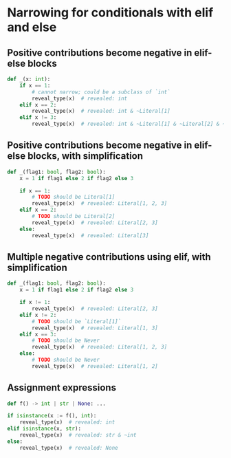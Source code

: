 # Narrowing for conditionals with elif and else

## Positive contributions become negative in elif-else blocks

```py
def _(x: int):
    if x == 1:
        # cannot narrow; could be a subclass of `int`
        reveal_type(x)  # revealed: int
    elif x == 2:
        reveal_type(x)  # revealed: int & ~Literal[1]
    elif x != 3:
        reveal_type(x)  # revealed: int & ~Literal[1] & ~Literal[2] & ~Literal[3]
```

## Positive contributions become negative in elif-else blocks, with simplification

```py
def _(flag1: bool, flag2: bool):
    x = 1 if flag1 else 2 if flag2 else 3

    if x == 1:
        # TODO should be Literal[1]
        reveal_type(x)  # revealed: Literal[1, 2, 3]
    elif x == 2:
        # TODO should be Literal[2]
        reveal_type(x)  # revealed: Literal[2, 3]
    else:
        reveal_type(x)  # revealed: Literal[3]
```

## Multiple negative contributions using elif, with simplification

```py
def _(flag1: bool, flag2: bool):
    x = 1 if flag1 else 2 if flag2 else 3

    if x != 1:
        reveal_type(x)  # revealed: Literal[2, 3]
    elif x != 2:
        # TODO should be `Literal[1]`
        reveal_type(x)  # revealed: Literal[1, 3]
    elif x == 3:
        # TODO should be Never
        reveal_type(x)  # revealed: Literal[1, 2, 3]
    else:
        # TODO should be Never
        reveal_type(x)  # revealed: Literal[1, 2]
```

## Assignment expressions

```py
def f() -> int | str | None: ...

if isinstance(x := f(), int):
    reveal_type(x)  # revealed: int
elif isinstance(x, str):
    reveal_type(x)  # revealed: str & ~int
else:
    reveal_type(x)  # revealed: None
```
